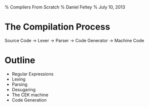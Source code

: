 % Compilers From Scratch
% Daniel Feltey
% July 10, 2013


# The Compilation Process

Source Code -> Lexer -> Parser -> Code Generator -> Machine Code

# Outline

- Regular Expressions
- Lexing
- Parsing
- Desugaring
- The CEK machine
- Code Generation   
